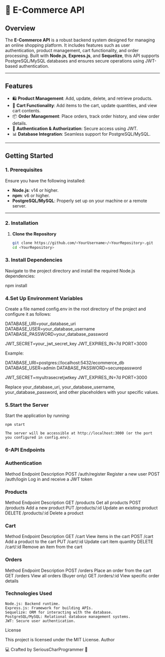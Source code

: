 # 🛒 E-Commerce API

## **Overview**

The **E-Commerce API** is a robust backend system designed for managing an online shopping platform. It includes features such as user authentication, product management, cart functionality, and order processing. Built with **Node.js**, **Express.js**, and **Sequelize**, this API supports PostgreSQL/MySQL databases and ensures secure operations using JWT-based authentication.

---

## **Features**

- 🛍️ **Product Management**: Add, update, delete, and retrieve products.
- 🛒 **Cart Functionality**: Add items to the cart, update quantities, and view cart contents.
- 📦 **Order Management**: Place orders, track order history, and view order details.
- 🔐 **Authentication & Authorization**: Secure access using JWT.
- 📊 **Database Integration**: Seamless support for PostgreSQL/MySQL.

---

## **Getting Started**

### **1. Prerequisites**

Ensure you have the following installed:

- **Node.js**: v14 or higher.
- **npm**: v6 or higher.
- **PostgreSQL/MySQL**: Properly set up on your machine or a remote server.

---

### **2. Installation**

1. **Clone the Repository**
   ```bash
   git clone https://github.com/<YourUsername>/<YourRepository>.git
   cd <YourRepository>
   ```

### **3. Install Dependencies**

Navigate to the project directory and install the required Node.js dependencies:

npm install

### **4.Set Up Environment Variables**

Create a file named config.env in the root directory of the project and configure it as follows:

DATABASE_URI=your_database_uri
DATABASE_USER=your_database_username
DATABASE_PASSWORD=your_database_password

JWT_SECRET=your_jwt_secret_key
JWT_EXPIRES_IN=7d
PORT=3000

Example:

DATABASE_URI=postgres://localhost:5432/ecommerce_db
DATABASE_USER=admin
DATABASE_PASSWORD=securepassword

JWT_SECRET=myultrasecretjwtkey
JWT_EXPIRES_IN=7d
PORT=3000

Replace your_database_uri, your_database_username, your_database_password, and other placeholders with your specific values.

### **5.Start the Server**

Start the application by running:

    npm start

    The server will be accessible at http://localhost:3000 (or the port you configured in config.env).

### **6-API Endpoints**

### Authentication

Method Endpoint Description
POST /auth/register Register a new user
POST /auth/login Log in and receive a JWT token

### Products

Method Endpoint Description
GET /products Get all products
POST /products Add a new product
PUT /products/:id Update an existing product
DELETE /products/:id Delete a product

### Cart

Method Endpoint Description
GET /cart View items in the cart
POST /cart Add a product to the cart
PUT /cart/:id Update cart item quantity
DELETE /cart/:id Remove an item from the cart

### Orders

Method Endpoint Description
POST /orders Place an order from the cart
GET /orders View all orders (Buyer only)
GET /orders/:id View specific order details

### **Technologies Used**

    Node.js: Backend runtime.
    Express.js: Framework for building APIs.
    Sequelize: ORM for interacting with the database.
    PostgreSQL/MySQL: Relational database management systems.
    JWT: Secure user authentication.

License

This project is licensed under the MIT License.
Author

💻 Crafted by SeriousCharProgrammer 🚀
